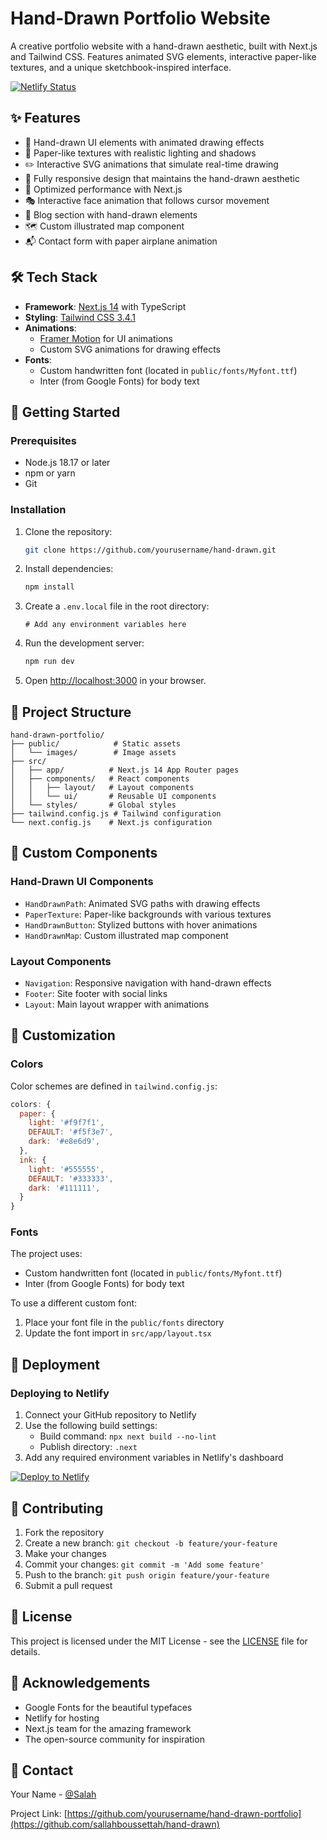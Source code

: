# Hand-Drawn Portfolio Website

A creative portfolio website with a hand-drawn aesthetic, built with Next.js and Tailwind CSS. Features animated SVG elements, interactive paper-like textures, and a unique sketchbook-inspired interface.

[![Netlify Status](https://api.netlify.com/api/v1/badges/your-netlify-site-id/deploy-status)](https://app.netlify.com/sites/your-site-name/deploys)

## ✨ Features

- 🎨 Hand-drawn UI elements with animated drawing effects
- 📄 Paper-like textures with realistic lighting and shadows
- ✏️ Interactive SVG animations that simulate real-time drawing
- 📱 Fully responsive design that maintains the hand-drawn aesthetic
- 🚀 Optimized performance with Next.js
- 🎭 Interactive face animation that follows cursor movement
- 📝 Blog section with hand-drawn elements
- 🗺️ Custom illustrated map component
- 📬 Contact form with paper airplane animation

## 🛠️ Tech Stack

- **Framework**: [Next.js 14](https://nextjs.org/) with TypeScript
- **Styling**: [Tailwind CSS 3.4.1](https://tailwindcss.com/)
- **Animations**: 
  - [Framer Motion](https://www.framer.com/motion/) for UI animations
  - Custom SVG animations for drawing effects
- **Fonts**:
  - Custom handwritten font (located in `public/fonts/Myfont.ttf`)
  - Inter (from Google Fonts) for body text

## 🚀 Getting Started

### Prerequisites

- Node.js 18.17 or later
- npm or yarn
- Git

### Installation

1. Clone the repository:
   ```bash
   git clone https://github.com/yourusername/hand-drawn.git
   ```

2. Install dependencies:
   ```bash
   npm install
   ```

3. Create a `.env.local` file in the root directory:
   ```env
   # Add any environment variables here
   ```

4. Run the development server:
   ```bash
   npm run dev
   ```

5. Open [http://localhost:3000](http://localhost:3000) in your browser.

## 📁 Project Structure

```
hand-drawn-portfolio/
├── public/            # Static assets
│   └── images/        # Image assets
├── src/
│   ├── app/          # Next.js 14 App Router pages
│   ├── components/   # React components
│   │   ├── layout/   # Layout components
│   │   └── ui/       # Reusable UI components
│   └── styles/       # Global styles
├── tailwind.config.js # Tailwind configuration
└── next.config.js    # Next.js configuration
```

## 🎨 Custom Components

### Hand-Drawn UI Components
- `HandDrawnPath`: Animated SVG paths with drawing effects
- `PaperTexture`: Paper-like backgrounds with various textures
- `HandDrawnButton`: Stylized buttons with hover animations
- `HandDrawnMap`: Custom illustrated map component

### Layout Components
- `Navigation`: Responsive navigation with hand-drawn effects
- `Footer`: Site footer with social links
- `Layout`: Main layout wrapper with animations

## 🌈 Customization

### Colors
Color schemes are defined in `tailwind.config.js`:
```javascript
colors: {
  paper: {
    light: '#f9f7f1',
    DEFAULT: '#f5f3e7',
    dark: '#e8e6d9',
  },
  ink: {
    light: '#555555',
    DEFAULT: '#333333',
    dark: '#111111',
  }
}
```

### Fonts
The project uses:
- Custom handwritten font (located in `public/fonts/Myfont.ttf`)
- Inter (from Google Fonts) for body text

To use a different custom font:
1. Place your font file in the `public/fonts` directory
2. Update the font import in `src/app/layout.tsx`

## 🚀 Deployment

### Deploying to Netlify

1. Connect your GitHub repository to Netlify
2. Use the following build settings:
   - Build command: `npx next build --no-lint`
   - Publish directory: `.next`
3. Add any required environment variables in Netlify's dashboard

[![Deploy to Netlify](https://www.netlify.com/img/deploy/button.svg)](https://app.netlify.com/start/deploy?repository=https://github.com/yourusername/hand-drawn-portfolio)

## 🤝 Contributing

1. Fork the repository
2. Create a new branch: `git checkout -b feature/your-feature`
3. Make your changes
4. Commit your changes: `git commit -m 'Add some feature'`
5. Push to the branch: `git push origin feature/your-feature`
6. Submit a pull request

## 📝 License

This project is licensed under the MIT License - see the [LICENSE](LICENSE) file for details.

## 🙏 Acknowledgements

- Google Fonts for the beautiful typefaces
- Netlify for hosting
- Next.js team for the amazing framework
- The open-source community for inspiration

## 📧 Contact

Your Name - [@Salah](https://twitter.com/salahboussettah)

Project Link: [https://github.com/yourusername/hand-drawn-portfolio](https://github.com/sallahboussettah/hand-drawn)
